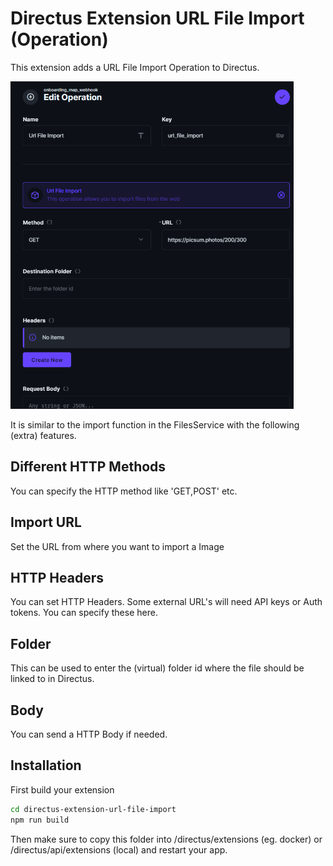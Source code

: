 # Directus Extension URL File Import (Operation)
This extension adds a URL File Import Operation to Directus.

![URL File Import Operation](./screenshot.png?raw=true "URL File Import Operation")

It is similar to the import function in the FilesService with the following (extra) features.

## Different HTTP Methods
You can specify the HTTP method like 'GET,POST' etc.

## Import URL
Set the URL from where you want to import a Image

## HTTP Headers
You can set HTTP Headers. Some external URL's will need API keys or Auth tokens. You can specify these here.

## Folder
This can be used to enter the (virtual) folder id where the file should be linked to in Directus.

## Body
You can send a HTTP Body if needed.

## Installation

First build your extension
```bash
cd directus-extension-url-file-import
npm run build
```

Then make sure to copy this folder into /directus/extensions (eg. docker) or /directus/api/extensions (local) and restart your app.